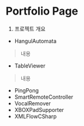 Portfolio Page
============
1. 프로젝트 개요
 * HangulAutomata
  > 내용
 * TableViewer
  > 내용
 * PingPong
 * SmartRemoteController
 * VocalRemover
 * XBOXPadSupporter
 * XMLFlowCSharp